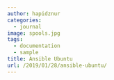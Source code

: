 ```yaml
---
author: hapidznur
categories:
  - journal
image: spools.jpg
tags:
  - documentation
  - sample
title: Ansible Ubuntu
url: /2019/01/28/ansible-ubuntu/
---
```

